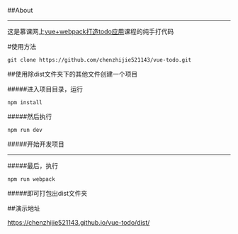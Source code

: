 ##About
***
这是慕课网上[vue+webpack打造todo应用](https://www.imooc.com/comment/935)课程的纯手打代码

#使用方法

```git
git clone https://github.com/chenzhijie521143/vue-todo.git
```
##使用除dist文件夹下的其他文件创建一个项目

#####进入项目目录，运行
```
npm install
```
#####然后执行
```
npm run dev
```
#####开始开发项目
***
#####最后，执行
```
npm run webpack
```
#####即可打包出dist文件夹

##演示地址

https://chenzhijie521143.github.io/vue-todo/dist/


